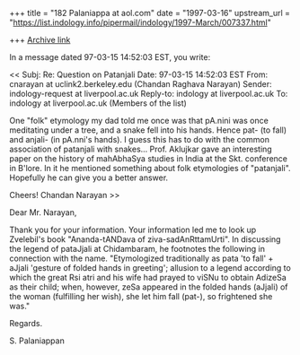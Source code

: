 +++
title = "182 Palaniappa at aol.com"
date = "1997-03-16"
upstream_url = "https://list.indology.info/pipermail/indology/1997-March/007337.html"

+++
[Archive link](https://list.indology.info/pipermail/indology/1997-March/007337.html)

In a message dated 97-03-15 14:52:03 EST, you write:

<< Subj:	Re: Question on Patanjali
 Date:	97-03-15 14:52:03 EST
 From:	cnarayan at uclink2.berkeley.edu (Chandan Raghava Narayan)
 Sender:	indology-request at liverpool.ac.uk
 Reply-to:	indology at liverpool.ac.uk
 To:	indology at liverpool.ac.uk (Members of the list)

 One "folk" etymology my dad told me once was that pA.nini was once
 meditating under a tree, and a snake fell into his hands. Hence pat- (to
 fall) and anjali- (in pA.nni's hands). I guess this has to do with the
 common association of patanjali with snakes...
 Prof. Aklujkar gave an interesting paper on the history of mahAbhaSya
 studies in India at the Skt. conference in B'lore. In it he mentioned
 something about folk etymologies of "patanjali". Hopefully he can give you
 a better answer.

 Cheers!
 Chandan Narayan >>

Dear Mr. Narayan, 

Thank you for your information. Your information led me to look up Zvelebil's
book "Ananda-tANDava of ziva-sadAnRttamUrti". In discussing the legend of
pataJjali at Chidambaram, he footnotes the following in connection with the
name. "Etymologized traditionally as pata 'to fall' + aJjali 'gesture of
folded hands in greeting'; allusion to a legend according to which the great
Rsi atri and his wife had prayed to viSNu to obtain AdizeSa as their child;
when, however, zeSa appeared in the folded hands (aJjali) of the woman
(fulfilling her wish), she let him fall (pat-), so frightened she was."

Regards.

S. Palaniappan






